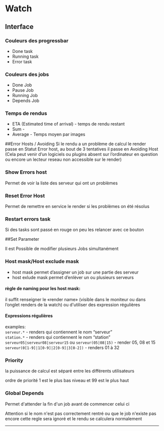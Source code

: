 # Watch


## Interface

### Couleurs des progressbar

* Done task
* Running task
* Error task

### Couleurs des jobs

* Done Job
* Pause Job
* Running Job
* Depends Job

### Temps de rendus
* ETA (Estimated time of arrival) - temps de rendu restant
* Sum - 
* Average - Temps moyen par images

##Error Hosts / Avoiding
Si le rendu a un problème de calcul le render passe en Statut Error host, au bout de 3 tentatives il passe en Avoiding Host
(Cela peut venir d’un logiciels ou plugins absent sur l’ordinateur en question ou encore un lecteur reseau non accessible sur le render)

### Show Errors host
Permet de voir la liste des serveur qui ont un problèmes 

### Reset Error Host
Permet de remettre en service le render si les problèmes on été résolus 

### Restart errors task
Si des tasks sont passé en rouge on peu les relancer avec ce bouton 


##Set Parameter

Il est Possible de modifier plusieurs Jobs simultanément 

### Host mask/Host exclude mask
* host mask permet d’assigner un job sur une partie des serveur
* host exlude mask permet d’enlèver un ou plusieurs serveurs

#### règle de naming pour les host mask:
il suffit renseigner le «render name»  (visible dans le moniteur ou dans l’onglet renders de la watch)
ou d'utiliser des expression régulières

#### Expressions régulières 

examples:  
`serveur.*` - renders qui contiennent le nom “serveur”  
`station.*` - renders qui contiennent le nom “station”  
`serveur05|serveur08|serveur15` ou `serveur(05|08|15)` - render 05, 08 et 15  
`serveur(0[1-9]|1[0-9]|2[0-9]|3[0-2])` - renders 01 à 32 

### Priority

la puissance de calcul est séparé entre les différents utilisateurs 

ordre de priorité 1 est le plus bas niveau et 99 est le plus haut

### Global Depends 
Permet d'attender la fin d'un job avant de commencer celui ci  

Attention si le nom n'est pas correctement rentré ou que le job n'existe pas encore cette regle sera ignoré et le rendu se calculera normalement
***